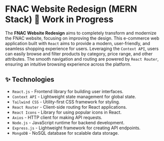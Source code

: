 # FNAC Website Redesign (MERN Stack) 🚧 Work in Progress

The **FNAC Website Redesign** aims to completely transform and modernize the FNAC website, focusing on improving the design. This e-commerce web application built with `React` aims to provide a modern, user-friendly, and seamless shopping experience for users. Leveraging the `Context API`, users can easily browse and filter products by category, price range, and other attributes. The smooth navigation and routing are powered by `React Router`, ensuring an intuitive browsing experience across the platform.
<br/>
## ✨ Technologies
- `React.js` - Frontend library for building user interfaces.
- `Context API` - Lightweight state management for global state.
- `Tailwind CSS` - Utility-first CSS framework for styling.
- `React Router` - Client-side routing for React applications.
- `React Icons` - Library for using popular icons in React.
- `Axios` - HTTP client for making API requests.
- `Node.js` - JavaScript runtime for backend development.
- `Express.js` - Lightweight framework for creating API endpoints.
- `MongoDB` - NoSQL database for scalable data storage.
<br/>


